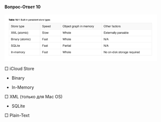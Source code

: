 #### Вопрос-Ответ 10

![](https://github.com/TOxaREY/Answers_Objective-C/blob/master/image/QA_10.png)



□ iCloud Store

* Binary

* In-Memory

□ XML (только для Mac OS)

* SQLite

□ Plain-Text